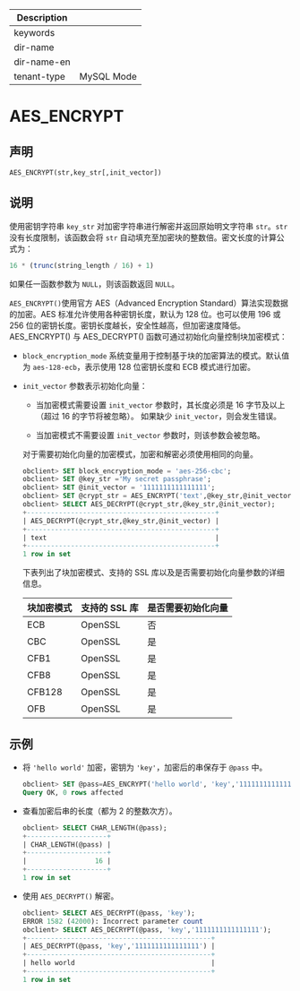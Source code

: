 | Description   |                 |
|---------------|-----------------|
| keywords      |                 |
| dir-name      |                 |
| dir-name-en   |                 |
| tenant-type   | MySQL Mode      |

# AES_ENCRYPT

## 声明

```sql
AES_ENCRYPT(str,key_str[,init_vector])
```

## 说明

使用密钥字符串 `key_str` 对加密字符串进行解密并返回原始明文字符串 `str`。`str` 没有长度限制，该函数会将 `str` 自动填充至加密块的整数倍。密文长度的计算公式为：

```sql
16 * (trunc(string_length / 16) + 1)
```

如果任一函数参数为 `NULL`，则该函数返回 `NULL`。

`AES_ENCRYPT()`使用官方 AES（Advanced Encryption Standard）算法实现数据的加密。AES 标准允许使用各种密钥长度，默认为 128 位。也可以使用 196 或 256 位的密钥长度。密钥长度越长，安全性越高，但加密速度降低。
AES_ENCRYPT() 与 AES_DECRYPT() 函数可通过初始化向量控制块加密模式：

* `block_encryption_mode` 系统变量用于控制基于块的加密算法的模式。默认值为 `aes-128-ecb`，表示使用 128 位密钥长度和 ECB 模式进行加密。

* `init_vector` 参数表示初始化向量：

  * 当加密模式需要设置 `init_vector` 参数时，其长度必须是 16 字节及以上（超过 16 的字节将被忽略）。 如果缺少 `init_vector`，则会发生错误。

  * 当加密模式不需要设置 `init_vector` 参数时，则该参数会被忽略。

  对于需要初始化向量的加密模式，加密和解密必须使用相同的向量。

  ```sql
  obclient> SET block_encryption_mode = 'aes-256-cbc';
  obclient> SET @key_str ='My secret passphrase';
  obclient> SET @init_vector = '1111111111111111';
  obclient> SET @crypt_str = AES_ENCRYPT('text',@key_str,@init_vector);
  obclient> SELECT AES_DECRYPT(@crypt_str,@key_str,@init_vector);
  +-----------------------------------------------+
  | AES_DECRYPT(@crypt_str,@key_str,@init_vector) |
  +-----------------------------------------------+
  | text                                          |
  +-----------------------------------------------+
  1 row in set
  ```

  下表列出了块加密模式、支持的 SSL 库以及是否需要初始化向量参数的详细信息。

  | 块加密模式  | 支持的 SSL 库 | 是否需要初始化向量 |
  |--------|-----------|-----------|
  | ECB    | OpenSSL   | 否         |
  | CBC    | OpenSSL   | 是         |
  | CFB1   | OpenSSL   | 是         |
  | CFB8   | OpenSSL   | 是         |
  | CFB128 | OpenSSL   | 是         |
  | OFB    | OpenSSL   | 是         |

## 示例

* 将 `'hello world'` 加密，密钥为 `'key'`，加密后的串保存于 `@pass` 中。

  ```sql
  obclient> SET @pass=AES_ENCRYPT('hello world', 'key','1111111111111111');
  Query OK, 0 rows affected
  ```

* 查看加密后串的长度（都为 2 的整数次方）。

  ```sql
  obclient> SELECT CHAR_LENGTH(@pass);
  +--------------------+
  | CHAR_LENGTH(@pass) |
  +--------------------+
  |                 16 |
  +--------------------+
  1 row in set
  ```

* 使用 `AES_DECRYPT()` 解密。

  ```sql
  obclient> SELECT AES_DECRYPT(@pass, 'key');
  ERROR 1582 (42000): Incorrect parameter count
  obclient> SELECT AES_DECRYPT(@pass, 'key','1111111111111111');
  +----------------------------------------------+
  | AES_DECRYPT(@pass, 'key','1111111111111111') |
  +----------------------------------------------+
  | hello world                                  |
  +----------------------------------------------+
  1 row in set
  ```
